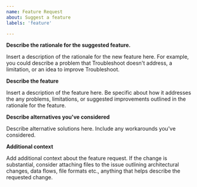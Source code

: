 ```yaml
---
name: Feature Request
about: Suggest a feature
labels: 'feature'

---
```


**Describe the rationale for the suggested feature.**

Insert a description of the rationale for the new feature here. For example, you could describe a problem that Troubleshoot doesn't address, a limitation, or an idea to improve Troubleshoot. 

**Describe the feature**

Insert a description of the feature here.  Be specific about how it addresses the any problems, limitations, or suggested improvements outlined in the rationale for the feature.

**Describe alternatives you've considered**

Describe alternative solutions here. Include any workarounds you've considered.

**Additional context**

Add additional context about the feature request.  If the change is substantial, consider attaching files to the issue  outlining architectural changes, data flows, file formats etc., anything that helps describe the requested change. 
